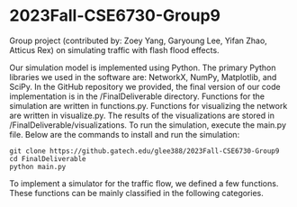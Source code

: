 # 2023Fall-CSE6730-Group9

Group project (contributed by: Zoey Yang, Garyoung Lee, Yifan Zhao, Atticus Rex) on simulating traffic with flash flood effects.


Our simulation model is implemented using Python. The primary Python libraries we used in the software are: NetworkX, NumPy, Matplotlib, and SciPy. In the GitHub repository we provided, the final version of our code implementation is in the /FinalDeliverable directory. Functions for the simulation are written in functions.py. Functions for visualizing the network are written in visualize.py. The results of the visualizations are stored in /FinalDeliverable/visualizations. To run the simulation, execute the main.py file.
Below are the commands to install and run the simulation:
```
git clone https://github.gatech.edu/glee388/2023Fall-CSE6730-Group9
cd FinalDeliverable 
python main.py
```

To implement a simulator for the traffic flow, we defined a few functions. These functions can be mainly classified in the following categories. 


